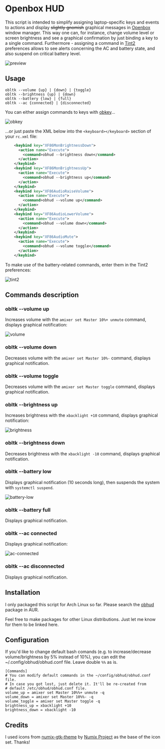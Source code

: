 # Openbox HUD

This script is intended to simplify assigning 
laptop-specific keys and events to actions and display ~~slightly gnomish~~
graphical messages in [Openbox](http://openbox.org) window manager. 
This way one can, for instance, change volume level or screen brightness 
and see a graphical confirmation by just binding a key to a single 
command. Furthermore - assigning a command in [Tint2](https://gitlab.com/o9000/tint2) 
preferences allows to see alerts concerning the AC and
battery state, and also suspend on critical battery level.

![preview](http://nwg.pl/obhud/images/preview1.png)

## Usage
````
obltk --volume {up} | {down} | {toggle}
obltk --brightness {up} | {down}
obltk --battery {low} | {full}
obltk --ac {connected} | {disconnected}
````
You can either assign commands to keys with [obkey](https://code.google.com/archive/p/obkey)...

![obkey](http://nwg.pl/obhud/images/obkey1.png)

...or just paste the XML below 
into the `<keyboard></keyboard>` section of your `rc.xml` file:

````xml
    <keybind key="XF86MonBrightnessDown">
      <action name="Execute">
        <command>obhud --brightness down</command>
      </action>
    </keybind>
    <keybind key="XF86MonBrightnessUp">
      <action name="Execute">
        <command>obhud --brightness up</command>
      </action>
    </keybind>
    <keybind key="XF86AudioRaiseVolume">
      <action name="Execute">
        <command>obhud --volume up</command>
      </action>
    </keybind>
    <keybind key="XF86AudioLowerVolume">
      <action name="Execute">
        <command>obhud --volume down</command>
      </action>
    </keybind>
    <keybind key="XF86AudioMute">
      <action name="Execute">
        <command>obhud --volume toggle</command>
      </action>
    </keybind>
````

To make use of the battery-related commands, enter them in the 
Tint2 preferences:

![tint2](http://nwg.pl/obhud/images/tint2.png)

## Commands description

### obltk --volume up

Increases volume with the `amixer set Master 10%+ unmute` command, 
displays graphical notification:

![volume](http://nwg.pl/obhud/images/volume.png)

### obltk --volume down

Decreases volume with the `amixer set Master 10%-` command, displays
graphical notification.

### obltk --volume toggle

Decreases volume with the `amixer set Master toggle` command, displays
graphical notification.

### obltk --brightness up

Increases brightness with the `xbacklight +10` command, displays
graphical notification:

![brightness](http://nwg.pl/obhud/images/brightness.png)

### obltk --brightness down

Decreases brightness with the `xbacklight -10` command, displays
graphical notification.

### obltk --battery low

Displays graphical notification (10 seconds long), then suspends 
the system with `systemctl suspend`.

![battery-low](http://nwg.pl/obhud/images/battery-low.png)

### obltk --battery full

Displays graphical notification.

### obltk --ac connected

Displays graphical notification:

![ac-connected](http://nwg.pl/obhud/images/ac-connected.png)

### obltk --ac disconnected

Displays graphical notification.

## Installation
I only packaged this script for Arch Linux so far. Please search
the [obhud](https://aur.archlinux.org/packages/obhud) package in AUR.

Feel free to make packages for other Linux distributions. Just let me
know for them to be linked here.

## Configuration
If you'd like to change default bash comands (e.g. to 
increase/decrease volume/brightness by 5% instead of 10%), you can
edit the ~/.config/obhud/obhud.conf file. Leave double `%%` as is.
````buildoutcfg
[Commands]
# You can modify default commands in the ~/config/obhud/obhud.conf file.
# In case you got lost, just delete it. It'll be re-created from
# default /etc/obhud/obhud.conf file.
volume_up = amixer set Master 10%%+ unmute -q
volume_down = amixer set Master 10%%- -q
volume_toggle = amixer set Master toggle -q
brightness_up = xbacklight +10
brightness_down = xbacklight -10
```` 

## Credits
I used icons from [numix-gtk-theme](https://www.archlinux.org/packages/community/any/numix-gtk-theme)
by [Numix Project](http://numixproject.org) as the base of the icon set. Thanks!

